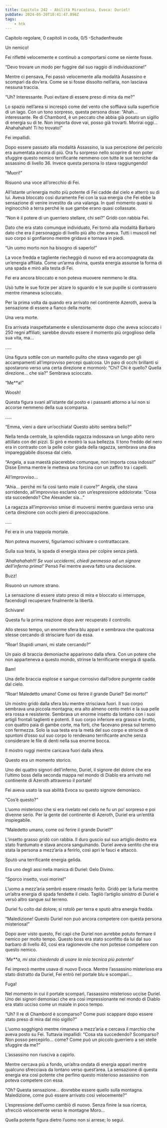 ```yaml
---
title: Capitolo 242 - Abilità Miracolosa, Evoca: Duriel!
pubDate: 2024-05-20T10:41:47.896Z
tags:
    - htk
---
```


Capitolo regolare,
0 capitoli in coda, 0/5
-Schadenfreude

Un nemico!

Fei rifletté velocemente e continuò a comportarsi come se niente fosse.

“Devo trovare un modo per fuggire dal suo raggio di individuazione!”

Mentre ci pensava, Fei passò velocemente alla modalità Assassino e scomparì da dov’era. Come se si fosse dissolto nell’aria, non lasciava nessuna traccia.

“Uh? Interessante. Puoi evitare di essere preso di mira da me?”

Lo spazio nell’area si increspò come del vento che soffiava sulla superficie di un lago. Con un tono sorpreso, questa persona disse: “Ahah… interessante. Re di Chambord, è un peccato che abbia già posato un sigillo di energia su di te. Non importa dove vai, posso già trovarti. Morirai oggi… Ahahahahah! Ti ho trovato!”

Fei impallidì.

Dopo essere passato alla modalità Assassino, la sua percezione del pericolo era aumentata ancora di più. Ora fu sorpreso nello scoprire di non poter sfuggire questo nemico terrificante nemmeno con tutte le sue tecniche da assassino di livello 36. Invece questa persona lo stava raggiungendo!

“Muori!”

Risuonò una voce all’orecchio di Fei.

All’istante un’energia molto più potente di Fei cadde dal cielo e atterrò su di lui. Aveva bloccato così duramente Fei con la sua energia che Fei ebbe la sensazione di venire investito da una valanga. In quel momento quasi si inginocchiò a terra perché le sue gambe erano quasi collassate.

“Non è il potere di un guerriero stellare, chi sei?” Gridò con rabbia Fei.

Dato che era stato comunque individuato, Fei tornò alla modalità Barbaro dato che era il personaggio di livello più alto che aveva. Tutti i muscoli nel suo corpo si gonfiarono mentre gridava e tornava in piedi.

“Un uomo morto non ha bisogno di saperlo!”

La voce fredda e tagliente riecheggiò di nuovo ed era accompagnata da un’energia affilata. Come un’arma divina, questa energia assunse la forma di una spada e mirò alla testa di Fei.

Fei era ancora bloccato e non poteva muovere nemmeno le dita.

Usò tutte le sue forze per alzare lo sguardo e le sue pupille si contrassero mentre rimaneva scioccato.

Per la prima volta da quando era arrivato nel continente Azeroth, aveva la sensazione di essere a fianco della morte.

Una vera morte.

Era arrivata inaspettatamente e silenziosamente dopo che aveva scioccato i 250 regni affiliati; sarebbe dovuto essere il momento più orgoglioso della sua vita, ma…

…..

Una figura sottile con un mantello pulito che stava vagando per gli accampamenti all’improvviso percepì qualcosa. Un paio di occhi brillanti si spostarono verso una certa direzione e mormorò: “Chi? Chi è quello? Quella direzione… che sia?” Sembrava scioccato.

“Me**a!”

Woosh!

Questa figura svanì all’istante dal posto e i passanti attorno a lui non si accorse nemmeno della sua scomparsa.

…..

“Emma, vieni a dare un’occhiata! Questo abito sembra bello?”

Nella tenda centrale, la splendida ragazza indossava un lungo abito nero attillato con dei pizzi. Si girò e mostrò la sua bellezza. Il tono freddo del nero era in contrasto con la pelle color giada della ragazza, sembrava una dea impareggiabile discesa dal cielo.

“Angela, a sua maestà piacerebbe comunque, non importa cosa indossi!” Disse Emma mentre le metteva una forcina con un zaffiro tra i capelli.

All’improvviso…

“Ahia… perché mi fa così tanto male il cuore?” Angela, che stava sorridendo, all’improvviso esclamò con un’espressione addolorata: “Cosa sta succedendo? Che Alexander sia…”

La ragazza all’improvviso smise di muoversi mentre guardava verso una certa direzione con occhi pieni di preoccupazione.

…..

Fei era in una trappola mortale.

Non poteva muoversi, figuriamoci schivare o contrattaccare.

Sulla sua testa, la spada di energia stava per colpire senza pietà.

<em>’Ahahahahah!!! Se vuoi uccidermi, chiedi permesso ad un signore dell’inferno prima!’</em> Pensò Fei mentre aveva fatto una decisione.

Buzz!

Risuonò un rumore strano.

La sensazione di essere stato preso di mira e bloccato si interruppe, facendogli recuperare finalmente la libertà.

Schivare!

Questa fu la prima reazione dopo aver recuperato il controllo.

Allo stesso tempo, un enorme sfera blu apparì e sembrava che qualcosa stesse cercando di strisciare fuori da essa.

“Roar! Stupidi umani, mi state cercando?”

Un paio di braccia demoniache apparirono dalla sfera. Con un potere che non apparteneva a questo mondo, strinse la terrificante energia di spada.

Bam!

Una delle braccia esplose e sangue corrosivo dall’odore pungente cadde dal cielo.

“Roar! Maledetto umano! Come osi ferire il grande Duriel? Sei morto!”

Un mostro gridò dalla sfera blu mentre strisciava fuori. Il suo corpo sembrava una piccola montagna; era alto almeno cento metri e la sua pelle era rossa e resistente. Sembrava un enorme insetto da lontano con i suoi artigli frontali taglienti e potenti. Il suo corpo inferiore era grasso e brutto, con quattro paia di gambe corte, ma forti, che facevano presa sul terreno con fermezza. Solo la sua testa era la metà del suo corpo e striscie di spuntoni d’osso sul suo corpo lo rendevano terrificante anche senza considerare le file di denti nella sua enorme bocca.

Il mostro ruggì mentre caricava fuori dalla sfera.

Questo era un momento storico.

Uno dei quattro signori dell’inferno, Duriel, il signore del dolore che era l’ultimo boss della seconda mappa nel mondo di Diablo era arrivato nel continente di Azeroth attraverso il portale!

Fei aveva usato la sua abilità Evoca su questo signore demoniaco.

“Cos’è questo?”

L’uomo misterioso che si era rivelato nel cielo ne fu un po’ sorpreso e poi divenne serio. Per la gente del continente di Azeroth, Duriel era un’entità inspiegabile.

“Maledetto umano, come osi ferire il grande Duriel?”

L’insetto grasso gridò con rabbia. Il duro guscio sul suo artiglio destro era stato frantumato e stava ancora sanguinando. Duriel aveva sentito che era stata la persona a mezz’aria a ferirlo, così aprì le fauci e attaccò.

Sputò una terrificante energia gelida.

Era uno degli assi nella manica di Duriel: Gelo Divino.

“Sporco insetto, vuoi morire!”

L’uomo a mezz’aria sembrò essere rimasto ferito. Gridò per la furia mentre un’altra energia di spada fendette il cielo. Tagliò l’artiglio sinistro di Duriel e versò altro sangue sul terreno.

Duriel fu colto dal dolore; si rotolò per terra e sputò altra energia fredda.

“Maledizione! Questo Duriel non può ancora competere con questa persona misteriosa!”

Dopo aver visto questo, Fei capì che Duriel non avrebbe potuto fermare il nemico per molto tempo. Questo boss era stato sconfitto da lui dal suo barbaro di livello 40, così era ragionevole che non potesse competere con questo nemico.

<em>’Me**a, mi stai chiedendo di usare la mia tecnica più potente!</em>’

Fei imprecò mentre usava di nuovo Evoca. Mentre l’assassino misterioso era stato distratto da Duriel, Fei entrò nel portale blu e scomparì…

Fuga!

Nel momento in cui il portale scomparì, l’assassino misterioso uccise Duriel. Uno dei signori demoniaci che era così impressionante nel mondo di Diablo era stato ucciso come un maiale in poco tempo.

“Uh? Il re di Chambord è scomparso? Come puoi scappare dopo essere stato preso di mira dal mio sigillo?”

L’uomo sogghignò mentre rimaneva a mezz’aria e cercava il marchio che aveva posto su Fei. Tuttavia impallidì: “Cosa sta succedendo? Scomparso? Non posso percepirlo… come? Come può un piccolo guerriero a sei stelle sfuggire da me?”

L’assassino non riusciva a capirlo.

Mentre cercava più a fondo, un’altra ondata di energia apparì mentre qualcuno sfrecciava da lontano verso quest’area. La sensazione di questa energia era così potente che perfino questo misterioso assassino non poteva competere con essa.

“Oh? Questa sensazione… dovrebbe essere quello sulla montagna. Maledizione, come può essere arrivato così velocemente?”

L’espressione dell’uomo cambiò di nuovo. Senza finire la sua ricerca, sfrecciò velocemente verso le montagne Moro…

Quella potente figura dietro l’uomo non si arrese; lo seguì.



